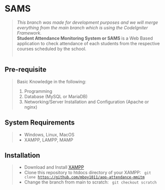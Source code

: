 # SAMS
> <i>This branch was made for development purposes and we will merge everything from the main branch which is using the CodeIgniter Framework.</i><br>
<b>Student Attendance Monitoring System or SAMS </b> is a Web Based application to check attendance of each students from the respective courses scheduled by the school.<br><br>
## Pre-requisite
> Basic Knowledge in the following:
> 1. Programming
> 2. Database (MySQL or MariaDB)
> 3. Networking/Server Installation and Configuration (Apache or nginx)
## System Requirements 
> * Windows, Linux, MacOS 
> * XAMPP, LAMPP, MAMP


## Installation
> * Download and Install [XAMPP](https://www.apachefriends.org/download.html)
> * Clone this repository to htdocs directory of your XAMPP: <code> git clone https://github.com/mboy1011/app-attendance-mmitm</code>
> * Change the branch from main to scratch: <code> git checkout scratch </code>
